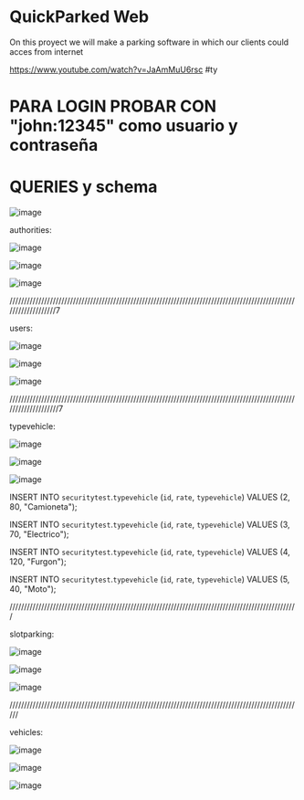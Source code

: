 # QuickParked Web
On this proyect we will make a parking software in which our clients could acces from internet

https://www.youtube.com/watch?v=JaAmMuU6rsc
#ty
# PARA LOGIN PROBAR CON "john:12345" como usuario y contraseña

# QUERIES y schema

![image](https://user-images.githubusercontent.com/75964273/203703292-7b7be761-3a0a-4eae-9bd5-4b7c84cfbdb8.png)

authorities:

![image](https://user-images.githubusercontent.com/75964273/203703609-bb061d5a-a566-4337-90d9-2875e3a2fd5c.png)

![image](https://user-images.githubusercontent.com/75964273/203703630-d7452bb4-7f9a-4404-b98d-8bab7367831f.png)

![image](https://user-images.githubusercontent.com/75964273/203705001-7cd8cff5-9d76-44b6-9769-798ac5191c54.png)

///////////////////////////////////////////////////////////////////////////////////////////////////////////////////7

users:

![image](https://user-images.githubusercontent.com/75964273/203703758-4d2598fc-3d83-4ab0-aa12-6f8bec05783d.png)

![image](https://user-images.githubusercontent.com/75964273/203703781-e1256404-2d8e-4766-b566-d695d1579eaa.png)

![image](https://user-images.githubusercontent.com/75964273/203704805-4f6f89b1-dc59-40f5-a2c8-6bccb7388bed.png)

////////////////////////////////////////////////////////////////////////////////////////////////////////////////////7

typevehicle:

![image](https://user-images.githubusercontent.com/75964273/203703833-3f69912f-8f39-4fc8-ad00-27c2ac6c8fb2.png)

![image](https://user-images.githubusercontent.com/75964273/203703868-39b074ea-2ea9-4b43-a17a-f689511d4d88.png)

![image](https://user-images.githubusercontent.com/75964273/203704848-3188ebb9-fb2d-409a-8c98-a2cd5bf2371c.png)


INSERT INTO `securitytest`.`typevehicle`
(`id`,
`rate`,
`typevehicle`)
VALUES
(2,
80,
"Camioneta");

INSERT INTO `securitytest`.`typevehicle`
(`id`,
`rate`,
`typevehicle`)
VALUES
(3,
70,
"Electrico");

INSERT INTO `securitytest`.`typevehicle`
(`id`,
`rate`,
`typevehicle`)
VALUES
(4,
120,
"Furgon");

INSERT INTO `securitytest`.`typevehicle`
(`id`,
`rate`,
`typevehicle`)
VALUES
(5,
40,
"Moto");

////////////////////////////////////////////////////////////////////////////////////////////////////

slotparking:

![image](https://user-images.githubusercontent.com/75964273/203704307-64715f62-73cc-4f64-a945-0d76922e98c1.png)

![image](https://user-images.githubusercontent.com/75964273/203704334-42e22e7b-8786-4fcf-892a-c6de63e3e999.png)

![image](https://user-images.githubusercontent.com/75964273/203704927-4729634e-d6b4-40dd-b886-915a5ae1d87c.png)

//////////////////////////////////////////////////////////////////////////////////////////////////////


vehicles:

![image](https://user-images.githubusercontent.com/75964273/203704602-9f43137f-7c22-4048-a5fa-ce5c2147e71e.png)

![image](https://user-images.githubusercontent.com/75964273/203704644-c78c2601-3aa4-4a67-8de3-ed603e7fd925.png)

![image](https://user-images.githubusercontent.com/75964273/203704741-d0142755-3c80-499b-a867-54082c9ade41.png)

